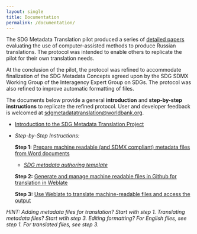 ```yaml
---
layout: single
title: Documentation
permalink: /documentation/
---
```


The SDG Metadata Translation pilot produced a series of [detailed papers](https://worldbank.github.io/sdg-metadata/pilot/documentation/) evaluating the use of computer-assisted methods to produce Russian translations. The protocol was intended to enable others to replicate the pilot for their own translation needs. 

At the conclusion of the pilot, the protocol was refined to accommodate finalization of the SDG Metadata Concepts agreed upon by the SDG SDMX Working Group of the Interagency Expert Group on SDGs. The protocol was also refined to improve automatic formatting of files.

The documents below provide a general **introduction** and **step-by-step instructions** to replicate the refined protocol. User and developer feedback is welcomed at <sdgmetadatatranslation@worldbank.org>.

* [Introduction to the SDG Metadata Translation Project](https://docs.google.com/presentation/d/16W8f9ryGaTU8rfMls2eszonv3u1O173rpGHnPhmxT4E/edit)
* *Step-by-Step Instructions:*

  **Step 1:** [Prepare machine readable (and SDMX compliant) metadata files from Word documents](https://docs.google.com/document/d/1F9IX8e2D1re-ZyF3WHv-8pVk5yYtrndHID9bxH5N3jQ/edit?usp=sharing)
  * *[SDG metadata authoring template](https://github.com/sdmx-sdgs/metadata/raw/master/SDG_Metadata_Template.docm)*

  **Step 2:** [Generate and manage machine readable files in Github for translation in Weblate](https://docs.google.com/document/d/1274fk3Clwil0a7zhUMAv1gx9Z4y0_mkNnmw3taKjC5Q/edit?usp=sharing)
  
  **Step 3:** [Use Weblate to translate machine-readable files and access the output](https://docs.google.com/document/d/1O2k7Gphah0KYXhVYsOQGWPb_TMyrOiCCzjjBsS0CNTQ/edit?usp=sharing)
  
 *HINT: Adding metadata files for translation? Start with step 1. Translating metadata files? Start wtih step 3.
        Editing formatting? For English files, see step 1. For translated files, see step 3.*

